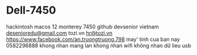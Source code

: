 # Dell-7450
hackintosh macos 12
monterey 7450 github
devsenior vietnam
desenioredu@gmail.com
tozi.vn
hr@tozi.vn
https://www.facebook.com/an.truongtruong.798 may' tinh cua ban nay
0582296888
khong nhan mang lan
khong nhan wifi
không nhan dữ lieu usb
